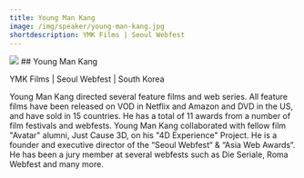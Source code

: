 ```yaml
---
title: Young Man Kang
image: /img/speaker/young-man-kang.jpg
shortdescription: YMK Films | Seoul Webfest
---
```

<img src="/img/speaker/young-man-kang.jpg">
## Young Man Kang

YMK Films | Seoul Webfest | South Korea

Young Man Kang directed several feature films and web series. All feature films have been released on VOD in Netflix and Amazon and DVD in the US, and have sold in 15 countries. He has a total of 11 awards from a number of film festivals and webfests. Young Man Kang collaborated with fellow film "Avatar" alumni, Just Cause 3D, on his "4D Experience" Project. He is a founder and executive director of the “Seoul Webfest“ & “Asia Web Awards“. He has been a jury member at several webfests such as Die Seriale, Roma Webfest and many more.
